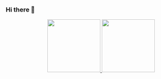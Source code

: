 ### Hi there 👋

<!--
**devinapj/devinapj** is a ✨ _special_ ✨ repository because its `README.md` (this file) appears on your GitHub profile.

Here are some ideas to get you started:

- 🔭 I’m currently working on ...
- 🌱 I’m currently learning ...
- 👯 I’m looking to collaborate on ...
- 🤔 I’m looking for help with ...
- 💬 Ask me about ...
- 📫 How to reach me: ...
- 😄 Pronouns: ...
- ⚡ Fun fact: ...
-->


<p align="center">
<a href="https://github.com/devinapj">
  <img height="140em" src="https://github-readme-stats.vercel.app/api?username=devinapj&show_icons=true&count_private=true&hide=contribs,issues,stars" />
  <img height="140em" src="https://github-readme-stats.vercel.app/api/top-langs/?username=devinapj&hide=css&count_private=true&layout=compact" />
</a>
</p>

